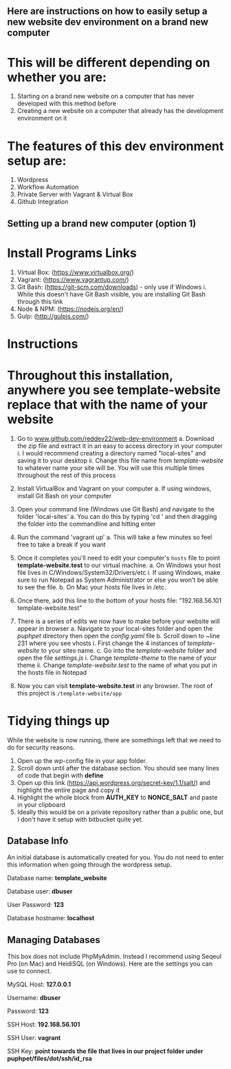 ## Here are instructions on how to easily setup a new website dev environment on a brand new computer ##

# This will be different depending on whether you are: #
 1. Starting on a brand new website on a computer that has never developed with this method before
 2. Creating a new website on a computer that already has the development environment on it

# The features of this dev environment setup are: #
 1. Wordpress
 2. Workflow Automation
 3. Private Server with Vagrant & Virtual Box
 4. Github Integration
 

## Setting up a brand new computer (option 1) ##
# Install Programs Links #
 1. Virtual Box: (https://www.virtualbox.org/)
 2. Vagrant: (https://www.vagrantup.com/)
 3. Git Bash: (https://git-scm.com/downloads) - only use if Windows
	i. While this doesn't have Git Bash visible, you are installing Git Bash through this link
 4. Node & NPM: (https://nodejs.org/en/)
 5. Gulp: (http://gulpjs.com/)

# Instructions #
# Throughout this installation, anywhere you see **template-website** replace that with the name of your website

1. Go to www.github.com/reddev22/web-dev-environment
	a. Download the zip file and extract it in an easy to access directory in your computer
		i. I would recommend creating a directory named "local-sites" and saving it to your desktop
		ii. Change this file name from *template-website* to whatever name your site will be. You will use this multiple times throughout the rest of this process
2. Install VirtualBox and Vagrant on your computer 
	a. If using windows, install Git Bash on your computer
3. Open your command line (Windows use Git Bash) and navigate to the folder 'local-sites'
	a. You can do this by typing 'cd ' and then dragging the folder into the commandline and hitting enter
4. Run the command 'vagrant up'
	a. This will take a few minutes so feel free to take a break if you want
5. Once it completes you'll need to edit your computer's `hosts` file to point **template-website.test** to our virtual machine. 
	a. On Windows your host file lives in C/Windows/System32/Drivers/etc
		i. If using Windows, make sure to run Notepad as System Administrator or else you won't be able to see the file. 
	b. On Mac your hosts file lives in /etc. 
6. Once there, add this line to the bottom of your hosts file: "192.168.56.101 template-website.test"

7. There is a series of edits we now have to make before your website will appear in browser
	a. Navigate to your local-sites folder and open the *puphpet* directory then open the *config.yaml* file
	b. Scroll down to ~line 231 where you see vhosts
		i. First change the 4 instances of *template-website* to your sites name.
	c. Go into the *template-website* folder and open the file *settings.js*
		i. Change *template-theme* to the name of your theme
		ii. Change *template-website.test* to the name of what you put in the hosts file in Notepad

8. Now you can visit **template-website.test** in any browser. The root of this project is `/template-website/app`

# Tidying things up
While the website is now running, there are somethings left that we need to do for security reasons. 

1. Open up the wp-config file in your app folder.
2. Scroll down until after the database section. You should see many lines of code that begin with **define**
3. Open up this link (https://api.wordpress.org/secret-key/1.1/salt/) and highlight the entire page and copy it
4. Highlight the whole block from **AUTH_KEY** to **NONCE_SALT** and paste in your clipboard
5. Ideally this would be on a private repository rather than a public one, but I don't have it setup with bitbucket quite yet.

## Database Info
An initial database is automatically created for you. You do not need to enter this information when going through the wordpress setup. 

Database name: **template_website**

Database user: **dbuser**

User Password: **123**

Database hostname: **localhost**

## Managing Databases
This box does not include PhpMyAdmin. Instead I recommend using Seqeul Pro (on Mac) and HeidiSQL (on Windows). Here are the settings you can use to connect.

MySQL Host: **127.0.0.1**

Username: **dbuser**

Password: **123**

SSH Host: **192.168.56.101**

SSH User: **vagrant**

SSH Key: **point towards the file that lives in our project folder under puphpet/files/dot/ssh/id_rsa**

